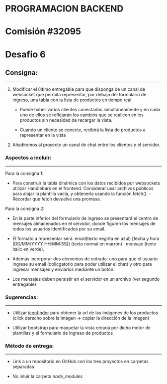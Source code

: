 # PROGRAMACION BACKEND

# Comisión #32095

# Desafio 6

## Consigna:

---

1. Modificar el último entregable para que disponga de un canal de websocket que permita representar, por debajo del formulario de ingreso, una tabla con la lista de productos en tiempo real.

   - Puede haber varios clientes conectádos simultáneamente y en cada uno de ellos se reflejarán los cambios que se realicen en los productos sin necesidad de recargar la vista.

   - Cuando un cliente se conecte, recibirá la lista de productos a representar en la vista

2. Añadiremos al proyecto un canal de chat entre los clientes y el servidor.

### Aspectos a incluír:

---

Para la consigna 1:

- Para construir la tabla dinámica con los datos recibidos por websockets utilizar Handlebars en el frontend. Considerar usar archivos públicos para alojar la plantilla vacía, y obtenerla usando la función fetch(). - Recordar que fetch devuelve una promesa.

Para la consigna 2:

- En la parte inferior del formulario de ingreso se presentará el centro de mensajes almacenados en el servidor, donde figuren los mensajes de todos los usuarios identificados por su email.

- El formato a representar será: email(texto negrita en azul) [fecha y hora (DD/MM/YYYY HH:MM:SS)] (texto normal en marrón) : mensaje (texto italic en verde).

- Además incorporar dos elementos de entrada: uno para que el usuario ingrese su email (oblicgatorio para poder utilizar el chat) y otro para ingresar mensajes y enviarlos mediante un botón.

- Los mensajes deben persistir en el servidor en un archivo (ver segundo entregable)

### Sugerencias:

---

- Utilizar [iconfinder](https://www.iconfinder.com/free_icons) para obtener la url de las imágenes de los productos (click derecho sobre la imágen -> copiar la dirección de la imagen)

- Utilizar bootstrap para maquetar la vista creada por dicho motor de plantillas y el formulario de ingreso de productos

### Método de entrega:

---

- Link a un repositorio en GitHub con los tres proyectos en carpetas separadas

- No inluír la carpeta _node_modules_
